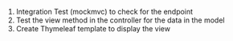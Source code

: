 1. Integration Test (mockmvc) to check for the endpoint
2. Test the view method in the controller for the data in the model
3. Create Thymeleaf template to display the view
